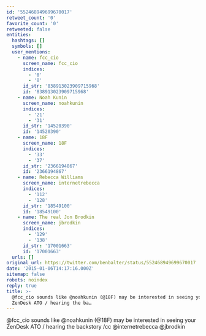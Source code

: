 ```yaml
---
id: '552468949699670017'
retweet_count: '0'
favorite_count: '0'
retweeted: false
entities:
  hashtags: []
  symbols: []
  user_mentions:
    - name: fcc_cio
      screen_name: fcc_cio
      indices:
        - '0'
        - '8'
      id_str: '838913023909715968'
      id: '838913023909715968'
    - name: Noah Kunin
      screen_name: noahkunin
      indices:
        - '21'
        - '31'
      id_str: '14520390'
      id: '14520390'
    - name: 18F
      screen_name: 18F
      indices:
        - '33'
        - '37'
      id_str: '2366194867'
      id: '2366194867'
    - name: Rebecca Williams
      screen_name: internetrebecca
      indices:
        - '112'
        - '128'
      id_str: '18549100'
      id: '18549100'
    - name: The real Jon Brodkin
      screen_name: jbrodkin
      indices:
        - '129'
        - '138'
      id_str: '17001663'
      id: '17001663'
  urls: []
original_url: https://twitter.com/benbalter/status/552468949699670017
date: '2015-01-06T14:17:16.000Z'
sitemap: false
robots: noindex
reply: true
title: >-
  @fcc_cio sounds like @noahkunin (@18F) may be interested in seeing your
  ZenDesk ATO / hearing the ba…
---
```


@fcc_cio sounds like @noahkunin (@18F) may be interested in seeing your ZenDesk ATO / hearing the backstory /cc @internetrebecca @jbrodkin